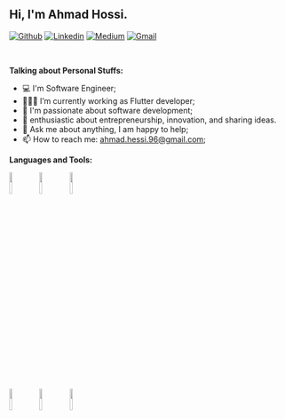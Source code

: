 <!-- Your title -->
## Hi, I'm Ahmad Hossi.

<!-- Your badges
You can use the website to generate badges: https://shields.io/
-->

[![Github](https://img.shields.io/badge/-Github-000?style=flat&logo=Github&logoColor=white)](https://github.com/ahmad-hossi)
[![Linkedin](https://img.shields.io/badge/-LinkedIn-blue?style=flat&logo=Linkedin&logoColor=white)](https://www.linkedin.com/in/ahmad-hossi/)
[![Medium](https://img.shields.io/badge/-medium-000?style=flat&logo=medium&logoColor=white)](https://medium.com/@ahmad.hossi)
[![Gmail](https://img.shields.io/badge/-Gmail-c14438?style=flat&logo=Gmail&logoColor=white)](mailto:ahmad.hessi.96@gmail.com)

&nbsp;

<!-- Talking about you -->
**Talking about Personal Stuffs:**

- 💻 I'm Software Engineer;
- 👨🏽‍💻 I’m currently working as Flutter developer;
- 🌱 I'm passionate about software development;
- 🚀 enthusiastic about entrepreneurship, innovation, and sharing ideas.
- 💬 Ask me about anything, I am happy to help;
- 📫 How to reach me: ahmad.hessi.96@gmail.com;

**Languages and Tools:** 
<p>

  <!-- Your languages and tools. Be careful with the alignment. 
  You can use this sites to get logos: https://www.vectorlogo.zone or https://simpleicons.org/
  
  <code><img width="10%" src="https://www.vectorlogo.zone/logos/dartlang/dartlang-ar21.svg"></code>
  <code><img width="10%" src="https://www.vectorlogo.zone/logos/flutterio/flutterio-ar21.svg"></code>
  <code><img width="10%" src="https://www.vectorlogo.zone/logos/android/android-ar21.svg"></code>
  <br />
  <code><img width="10%" src="https://www.vectorlogo.zone/logos/firebase/firebase-ar21.svg"></code>
  <code><img width="10%" src="https://www.vectorlogo.zone/logos/git-scm/git-scm-ar21.svg"></code>
  <code><img width="10%" src="https://www.vectorlogo.zone/logos/java/java-ar21.svg"></code>

</p>

-->
<p>

  <!-- Your languages and tools. Be careful with the alignment. 
  You can use this sites to get logos: https://www.vectorlogo.zone or https://simpleicons.org/
  -->
  <code><img width="10%" src="https://www.vectorlogo.zone/logos/java/java-ar21.svg"></code>
  <code><img width="10%" src="https://www.vectorlogo.zone/logos/kotlinlang/kotlinlang-ar21.svg"></code>
  <code><img width="10%" src="https://www.vectorlogo.zone/logos/android/android-ar21.svg"></code>
  <br />
  <code><img width="10%" src="https://www.vectorlogo.zone/logos/gradle/gradle-ar21.svg"></code>
  <code><img width="10%" src="https://www.vectorlogo.zone/logos/circleci/circleci-ar21.svg"></code>
  <code><img width="10%" src="https://www.vectorlogo.zone/logos/json/json-ar21.svg"></code>

</p>


